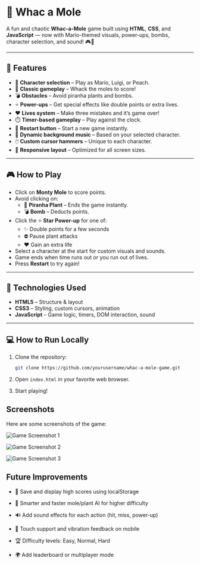 # 🔨 Whac a Mole

A fun and chaotic **Whac-a-Mole** game built using **HTML**, **CSS**, and **JavaScript** — now with Mario-themed visuals, power-ups, bombs, character selection, and sound! 🎮🌟

---

## 🎯 Features

- 🎩 **Character selection** – Play as Mario, Luigi, or Peach.
- 🐹 **Classic gameplay** – Whack the moles to score!
- 💣 **Obstacles** – Avoid piranha plants and bombs.
- ⭐ **Power-ups** – Get special effects like double points or extra lives.
- ❤️ **Lives system** – Make three mistakes and it’s game over!
- ⏱️ **Timer-based gameplay** – Play against the clock.
- 🔁 **Restart button** – Start a new game instantly.
- 🎵 **Dynamic background music** – Based on your selected character.
- 🖱️ **Custom cursor hammers** – Unique to each character.
- 📱 **Responsive layout** – Optimized for all screen sizes.

---

## 🎮 How to Play

- Click on **Monty Mole** to score points.
- Avoid clicking on:
  - 🌱 **Piranha Plant** – Ends the game instantly.
  - 💣 **Bomb** – Deducts points.
- Click the ⭐ **Star Power-up** for one of:
  - ✨ Double points for a few seconds
  - ⛔ Pause plant attacks
  - ❤️ Gain an extra life
- Select a character at the start for custom visuals and sounds.
- Game ends when time runs out or you run out of lives.
- Press **Restart** to try again!

---

## 🧰 Technologies Used

- **HTML5** – Structure & layout
- **CSS3** – Styling, custom cursors, animation
- **JavaScript** – Game logic, timers, DOM interaction, sound

---

## 💻 How to Run Locally

1. Clone the repository:

   ```bash
   git clone https://github.com/yourusername/whac-a-mole-game.git

2. Open `index.html` in your favorite web browser.

3. Start playing!

## Screenshots

Here are some screenshots of the game:

![Game Screenshot 1](whackamole1.png)

![Game Screenshot 2](whackamole2.png)

![Game Screenshot 3](whackamole3.png)

## Future Improvements

- 💾 Save and display high scores using localStorage

- 🧠 Smarter and faster mole/plant AI for higher difficulty

- 🔊 Add sound effects for each action (hit, miss, power-up)

- 📱 Touch support and vibration feedback on mobile

- 🏆 Difficulty levels: Easy, Normal, Hard

- 🌍 Add leaderboard or multiplayer mode

